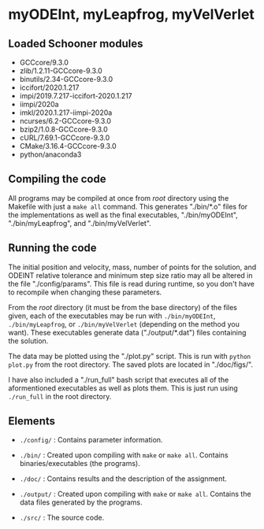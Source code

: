 # myODEInt, myLeapfrog, myVelVerlet

## Loaded Schooner modules

* GCCcore/9.3.0
* zlib/1.2.11-GCCcore-9.3.0
* binutils/2.34-GCCcore-9.3.0
* iccifort/2020.1.217
* impi/2019.7.217-iccifort-2020.1.217
* iimpi/2020a
* imkl/2020.1.217-iimpi-2020a
* ncurses/6.2-GCCcore-9.3.0
* bzip2/1.0.8-GCCcore-9.3.0
* cURL/7.69.1-GCCcore-9.3.0
* CMake/3.16.4-GCCcore-9.3.0
* python/anaconda3

## Compiling the code

All programs may be compiled at once from *root* directory using the Makefile
with just a `make all` command. This generates "./bin/*.o" files for the
implementations as well as the final executables, "./bin/myODEInt",
"./bin/myLeapfrog", and "./bin/myVelVerlet".

## Running the code

The initial position and velocity, mass, number of points for the solution, and
ODEINT relative tolerance and minimum step size ratio may all be altered in the
file "./config/params". This file is read during runtime, so you don't have to
recompile when changing these parameters.

From the *root* directory (it must be from the base directory) of the files
given, each of the executables may be run with `./bin/myODEInt`,
`./bin/myLeapfrog`, or `./bin/myVelVerlet` (depending on the method you want).
These executables generate data ("./output/*.dat") files containing the
solution.

The data may be plotted using the "./plot.py" script. This is run with
`python plot.py` from the root directory. The saved plots are located in
"./doc/figs/".

I have also included a "./run_full" bash script that executes all of the
aformentioned executables as well as plots them. This is just run using
`./run_full` in the root directory.

## Elements

* `./config/` : Contains parameter information.

* `./bin/` : Created upon compiling with `make` or `make all`. Contains
             binaries/executables (the programs).

* `./doc/` : Contains results and the description of the assignment.

* `./output/` : Created upon compiling with `make` or `make all`. Contains
                the data files generated by the programs.

* `./src/` : The source code.
